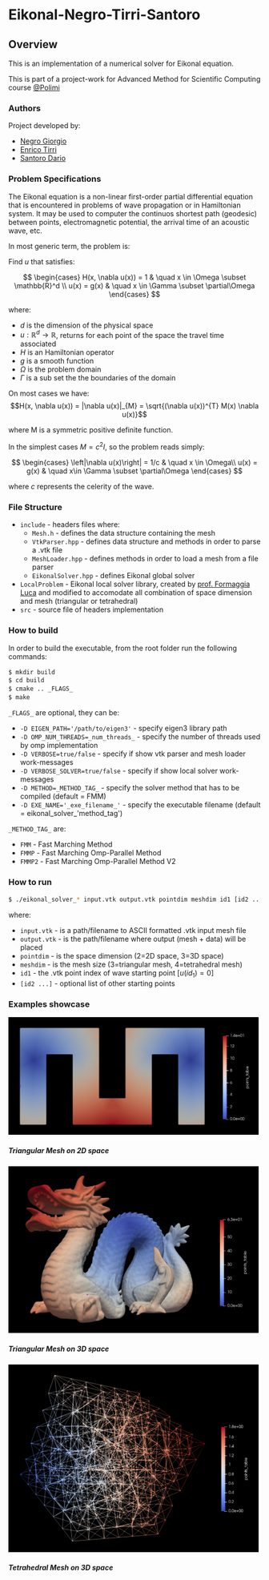 # Eikonal-Negro-Tirri-Santoro
## Overview

This is an implementation of a numerical solver for Eikonal equation.

This is part of a project-work for Advanced Method for Scientific Computing course [@Polimi](https://www.polimi.it/)

### Authors
Project developed by:
- [Negro Giorgio](https://github.com/giorgionegro)
- [Enrico Tirri](https://github.com/EnricoTirri)
- [Santoro Dario](https://github.com/DarioSantoroDS)

### Problem Specifications

The Eikonal equation is a non-linear first-order partial differential equation that is encountered in problems of wave propagation or in Hamiltonian system. It may be used to computer the continuos shortest path (geodesic) between points, electromagnetic potential, the arrival time of an acoustic wave, etc.

In most generic term, the problem is:

Find $u$ that satisfies:

$$
\begin{cases}
H(x, \nabla u(x)) = 1 & \quad x \in \Omega \subset \mathbb{R}^d \\  
u(x) = g(x) & \quad x \in \Gamma \subset \partial\Omega
\end{cases}
$$

where:
- $d$ is the dimension of the physical space
- $u : \mathbb{R}^d \to \mathbb{R}$, returns for each point of the space the travel time associated
- $H$ is an Hamiltonian operator
- $g$ is a smooth function
- $\Omega$ is the problem domain
- $\Gamma$ is a sub set the the boundaries of the domain

On most cases we have:
$$H(x, \nabla u(x)) = |\nabla u(x)|_{M} = \sqrt{(\nabla u(x))^{T} M(x) \nabla u(x)}$$

where M is a symmetric positive definite function.

In the simplest cases $M = c^2I$, so the problem reads simply:

$$
\begin{cases}
\left|\nabla u(x)\right| = 1/c & \quad x \in \Omega\\
u(x) = g(x) & \quad x\in \Gamma \subset \partial\Omega
\end{cases}
$$

where $c$ represents the celerity of the wave.

### File Structure

* `include` -  headers files where:
    * `Mesh.h` - defines the data structure containing the mesh
    * `VtkParser.hpp` - defines data structure and methods in order to parse a .vtk file
    * `MeshLoader.hpp` - defines methods in order to load a mesh from a file parser
    * `EikonalSolver.hpp` - defines Eikonal global solver
* `LocalProblem` - Eikonal local solver library, created by [prof. Formaggia Luca](https://github.com/lformaggia) and modified to accomodate all combination of space dimension and mesh (triangular or tetrahedral)
* `src` - source file of headers implementation


### How to build

In order to build the executable, from the root folder run the following commands:

```bash
$ mkdir build
$ cd build
$ cmake .. _FLAGS_
$ make
```
`_FLAGS_` are optional, they can be:
* `-D EIGEN_PATH='/path/to/eigen3'` - specify eigen3 library path
* `-D OMP_NUM_THREADS=_num_threads_` - specify the number of threads used by omp implementation
* `-D VERBOSE=true/false` - specify if show vtk parser and mesh loader work-messages
* `-D VERBOSE_SOLVER=true/false` - specify if show local solver work-messages
* `-D METHOD=_METHOD_TAG_` - specify the solver method that has to be compiled (default = FMM)
* `-D EXE_NAME='_exe_filename_'` - specify the executable filename (default = eikonal_solver_'method_tag')

`_METHOD_TAG_` are:
* `FMM` - Fast Marching Method
* `FMMP` - Fast Marching Omp-Parallel Method
* `FMMP2` - Fast Marching Omp-Parallel Method V2

### How to run

```bash
$ ./eikonal_solver_* input.vtk output.vtk pointdim meshdim id1 [id2 ...]
```
where:
* `input.vtk` - is a path/filename to ASCII formatted .vtk input mesh file
* `output.vtk` - is the path/filename where output (mesh + data) will be placed
* `pointdim` - is the space dimension (2=2D space, 3=3D space)
* `meshdim` - is the mesh size (3=triangular mesh, 4=tetrahedral mesh)
* `id1` - the .vtk point index of wave starting point [$u(id_1) = 0$]
* `[id2 ...]` - optional list of other starting points

### Examples showcase 
<img src="showcase/triangles2d.png" width="500"/>

##### Triangular Mesh on 2D space


<img src="showcase/triangles3d.png" width="500"/>

##### Triangular Mesh on 3D space

<img src="showcase/tetrahedron3d.png" width="500"/>

##### Tetrahedral Mesh on 3D space